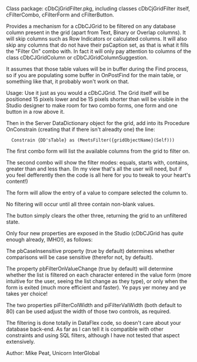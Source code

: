 Class package: cDbCjGridFilter.pkg, including classes cDbCjGridFilter itself,
cFilterCombo, cFilterForm and cFilterButton.

Provides a mechanism for a cDbCJGrid to be filtered on any database column
present in the grid (apart from Text, Binary or Overlap columns).  It will
skip columns such as Row Indicators or calculated columns. It will also skip
any columns that do not have their psCaption set, as that is what it fills
the "Filter On" combo with.  In fact it will only pay attention to columns of
the class cDbCJGridColumn or cDbCJGridColumnSuggestion.

It assumes that those table values will be in buffer during the Find process,
so if you are populating some buffer in OnPostFind for the main table, or
something like that, it probably won't work on that.
 
Usage: Use it just as you would a cDbCJGrid.  The Grid itself will be
positioned 15 pixels lower and be 15 pixels shorter than will be
visible in the Studio designer to make room for two combo forms,
one form and one button in a row above it.

Then in the Server DataDictionary object for the grid, add into its 
Procedure OnConstrain (creating that if there isn't alreadty one) the
line:

      Constrain {DD'sTable} as (MeetsFilter({gridObjectName}(Self)))

The first combo form will list the available columns from the grid
to filter on.

The second combo will show the filter modes: equals, starts with, 
contains, greater than and less than.  (In my view that's all the
user will need, but if you feel defferently then the code is all here
for you to tweak to your heart's content!)

The form will allow the entry of a value to compare selected the column
to.

No filtering will occur until all three contain non-blank values.

The button simply clears the other three, returning the grid to an
unfiltered state.

Only four new properties are exposed in the Studio (cDbCJGrid has
*quite* enough already, IMHO!), as follows:

The pbCaseInsensitive property (true by default) determines whether
comparisons will be case sensitive (therefor not, by default).

The property pbFilterOnValueChange (true by default) will determine
whether the list is filtered on each character entered in the value
form (more intuitive for the user, seeing the list change as they
type), or only when the form is exited (much more efficient and
faster).  Ye pays yer money and ye takes yer choice!

The two properties piFilterColWidth and piFilterValWidth (both default
to 80) can be used adjust the width of those two controls, as
required.

The filtering is done totally in DataFlex code, so doesn't care about your
database back-end.  As far as I can tell it is compatible with other
constraints and using SQL filters, although I have not tested that aspect
extensively.

Author: Mike Peat, Unicorn InterGlobal

